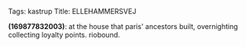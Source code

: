 Tags: kastrup
Title: ELLEHAMMERSVEJ
  
**(169877832003)**: at the house that paris' ancestors built, overnighting collecting loyalty points. riobound.